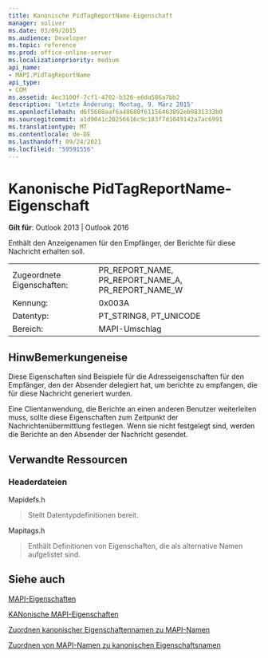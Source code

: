 ```yaml
---
title: Kanonische PidTagReportName-Eigenschaft
manager: soliver
ms.date: 03/09/2015
ms.audience: Developer
ms.topic: reference
ms.prod: office-online-server
ms.localizationpriority: medium
api_name:
- MAPI.PidTagReportName
api_type:
- COM
ms.assetid: 4ec3100f-7cf1-4702-b326-e6da586a7bb2
description: 'Letzte Änderung: Montag, 9. März 2015'
ms.openlocfilehash: d6f5608aaf6a48680f61156463892eb9831333b0
ms.sourcegitcommit: a1d9041c20256616c9c183f7d1049142a7ac6991
ms.translationtype: MT
ms.contentlocale: de-DE
ms.lasthandoff: 09/24/2021
ms.locfileid: "59591556"
---
```

# <a name="pidtagreportname-canonical-property"></a>Kanonische PidTagReportName-Eigenschaft

  
  
**Gilt für**: Outlook 2013 | Outlook 2016 
  
Enthält den Anzeigenamen für den Empfänger, der Berichte für diese Nachricht erhalten soll.
  
|||
|:-----|:-----|
|Zugeordnete Eigenschaften:  <br/> |PR_REPORT_NAME, PR_REPORT_NAME_A, PR_REPORT_NAME_W  <br/> |
|Kennung:  <br/> |0x003A  <br/> |
|Datentyp:  <br/> |PT_STRING8, PT_UNICODE  <br/> |
|Bereich:  <br/> |MAPI-Umschlag  <br/> |
   
## <a name="remarks"></a>HinwBemerkungeneise

Diese Eigenschaften sind Beispiele für die Adresseigenschaften für den Empfänger, den der Absender delegiert hat, um berichte zu empfangen, die für diese Nachricht generiert wurden.
  
Eine Clientanwendung, die Berichte an einen anderen Benutzer weiterleiten muss, sollte diese Eigenschaften zum Zeitpunkt der Nachrichtenübermittlung festlegen. Wenn sie nicht festgelegt sind, werden die Berichte an den Absender der Nachricht gesendet.
  
## <a name="related-resources"></a>Verwandte Ressourcen

### <a name="header-files"></a>Headerdateien

Mapidefs.h
  
> Stellt Datentypdefinitionen bereit.
    
Mapitags.h
  
> Enthält Definitionen von Eigenschaften, die als alternative Namen aufgelistet sind.
    
## <a name="see-also"></a>Siehe auch



[MAPI-Eigenschaften](mapi-properties.md)
  
[KANonische MAPI-Eigenschaften](mapi-canonical-properties.md)
  
[Zuordnen kanonischer Eigenschaftennamen zu MAPI-Namen](mapping-canonical-property-names-to-mapi-names.md)
  
[Zuordnen von MAPI-Namen zu kanonischen Eigenschaftsnamen](mapping-mapi-names-to-canonical-property-names.md)

